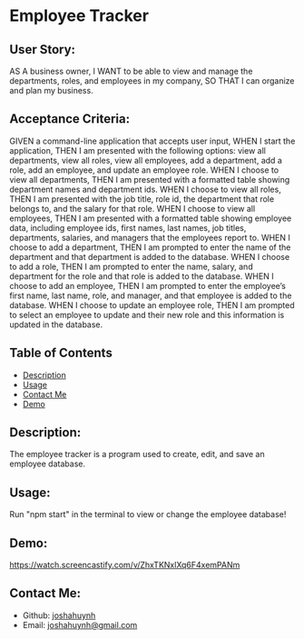 # Employee Tracker
  ## User Story:
  AS A business owner, I WANT to be able to view and manage the departments, roles, and employees in my company, SO THAT I can organize and plan my business.
  ## Acceptance Criteria:
  GIVEN a command-line application that accepts user input, WHEN I start the application, THEN I am presented with the following options: view all departments, view all roles, view all employees, add a department, add a role, add an employee, and update an employee role. WHEN I choose to view all departments, THEN I am presented with a formatted table showing department names and department ids. WHEN I choose to view all roles, THEN I am presented with the job title, role id, the department that role belongs to, and the salary for that role. WHEN I choose to view all employees, THEN I am presented with a formatted table showing employee data, including employee ids, first names, last names, job titles, departments, salaries, and managers that the employees report to. WHEN I choose to add a department, THEN I am prompted to enter the name of the department and that department is added to the database. WHEN I choose to add a role, THEN I am prompted to enter the name, salary, and department for the role and that role is added to the database. WHEN I choose to add an employee, THEN I am prompted to enter the employee’s first name, last name, role, and manager, and that employee is added to the database. WHEN I choose to update an employee role, THEN I am prompted to select an employee to update and their new role and this information is updated in the database.
  ## Table of Contents 
  - [Description](#description)
  - [Usage](#usage)
  - [Contact Me](#contact-me)
  - [Demo](#demo)
  ## Description:
  The employee tracker is a program used to create, edit, and save an employee database.
  ## Usage:
  Run "npm start" in the terminal to view or change the employee database!
  ## Demo:
  https://watch.screencastify.com/v/ZhxTKNxlXq6F4xemPANm
  ## Contact Me:
  - Github: [joshahuynh](https://github.com/joshahuynh)
  - Email: joshahuynh@gmail.com 
